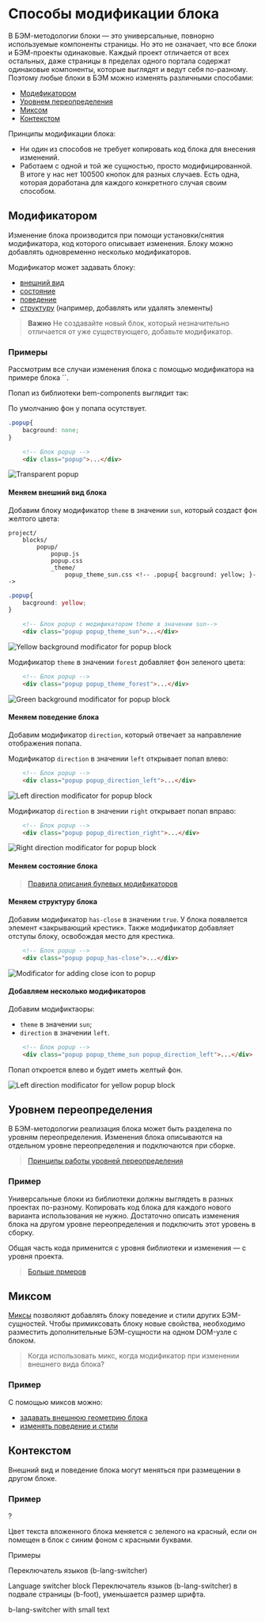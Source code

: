 # Способы модификации блока

В БЭМ-методологии блоки — это универсальные, повнорно используемые компоненты страницы. Но это не означает, что все блоки и БЭМ-проекты одинаковые. Каждый проект отличается от всех остальных, даже страницы в пределах одного портала содержат одинаковые компоненты, которые выглядят и ведут себя по-разному. Поэтому любые блоки в БЭМ можно изменять различными способами:

* [Модификатором](#Модификатором)
* [Уровнем переопределения](#Уровнем-переопределения)
* [Миксом](#Миксом)
* [Контекстом](#Контекстом)

Принципы модификации блока:

* Ни один из способов не требует копировать код блока для внесения изменений.
* Работаем с одной и той же сущностью, просто модифицированной. В итоге у нас нет 100500 кнопок для разных случаев. Есть одна, которая доработана для каждого конкретного случая своим способом.

## Модификатором

Изменение блока производится при помощи установки/снятия модификатора, код которого описывает изменения. Блоку можно добавлять одновременно несколько модификаторов.

Модификатор может задавать блоку:

* [внешний вид](#Меняем-внешний-вид-блока)
* [состояние](#)
* [поведение](#Меняем-поведение-блока)
* [структуру](#Меняем-структуру-блока) (например, добавлять или удалять элементы)

> **Важно** Не создавайте новый блок, который незначительно отличается от уже существующего, добавьте модификатор.

### Примеры

Рассмотрим все случаи изменения блока с помощью модификатора на примере блока ``.

Попап из библиотеки bem-components выглядит так:

По умолчанию фон у попапа осутствует.

```css
.popup{
	bacground: none;
}
```

```html
    <!-- Блок popup -->
    <div class="popup">...</div>
```

![Transparent popup]()


#### Меняем внешний вид блока 

Добавим блоку модификатор `theme` в значении `sun`, который создаст фон желтого цвета:

```files
project/
	blocks/
		popup/
			popup.js
			popup.css
			_theme/
				popup_theme_sun.css <!-- .popup{ bacground: yellow; }-->
```

```css
.popup{
	bacground: yellow;
}
```

```html
    <!-- Блок popup с модификатором theme в значении sun-->
    <div class="popup popup_theme_sun">...</div>
```

![Yellow background modificator for popup block]()

Модификатор `theme` в значении `forest` добавляет фон зеленого цвета:

```html
    <!-- Блок popup -->
    <div class="popup popup_theme_forest">...</div>
```

![Green background modificator for popup block]()


#### Меняем поведение блока

Добавим модификатор `direction`, который отвечает за направление отображения попапа.

Модификатор `direction` в значении `left` открывает попап влево:

```html
    <!-- Блок popup -->
    <div class="popup popup_direction_left">...</div>
```

![Left direction modificator for popup block]()

Модификатор `direction` в значении `right` открывает попап вправо:

```html
    <!-- Блок popup -->
    <div class="popup popup_direction_right">...</div>
```

![Right direction modificator for popup block]()


#### Меняем состояние блока


> [Правила описания булевых модификаторов](https://ru.bem.info/methodology/naming-convention/#Модификатор-блока)

#### Меняем структуру блока

Добавим модификатор `has-close` в значении `true`. У блока появляется элемент «закрывающий крестик». Также модификатор добавляет отступы блоку, освобождая место для крестика.

```html
    <!-- Блок popup -->
    <div class="popup popup_has-close">...</div>
```


![Modificator for adding close icon to popup]()

#### Добавляем несколько модификаторов 

Добавим модификтаоры:

* `theme` в значении `sun`;
* `direction` в значении `left`. 

```html
    <!-- Блок popup -->
    <div class="popup popup_theme_sun popup_direction_left">...</div>
```

Попап откроется влево и будет иметь желтый фон.

![Left direction modificator for yellow popup block]()


## Уровнем переопределения

В БЭМ-методологии реализация блока может быть разделена по уровням переопределения. Изменения блока описываются на отдельном уровне переопределения и подключаются при сборке. 

> [Принципы работы уровней переопределения]()

### Пример

Универсальные блоки из библиотеки должны выглядеть в разных проектах по-разному. Копировать код блока для каждого нового варианта использования не нужно. Достаточно описать изменения блока на другом уровне переопределения и подключить этот уровень в сборку. 

Общая часть кода применится с уровня библиотеки и изменения — с уровня проекта.

> [Больше прмеров]()

## Миксом

[Миксы](../method/key-concepts.ru.md#Микс) позволяют добавлять блоку поведение и стили других БЭМ-сущностей. Чтобы примиксовать блоку новые свойства, необходимо разместить дополнительные БЭМ-сущности на одном DOM-узле с блоком.

> Когда использовать микс, когда модификатор при изменении внешнего вида блока?
 
### Пример

С помощью миксов можно:
* [задавать внешнюю геометрию блока]()
* [изменять поведение и стили]()

## Контекстом

Внешний вид и поведение блока могут меняться при размещении в другом блоке.

### Пример

?

Цвет текста вложенного блока меняется с зеленого на красный, если он помещен в блок с синим фоном с красными буквами.

Примеры

Переключатель языков (b-lang-switcher)

Language switcher block
Переключатель языков (b-lang-switcher) в подвале страницы (b-foot), уменьшается размер шрифта.

b-lang-switcher with small text
